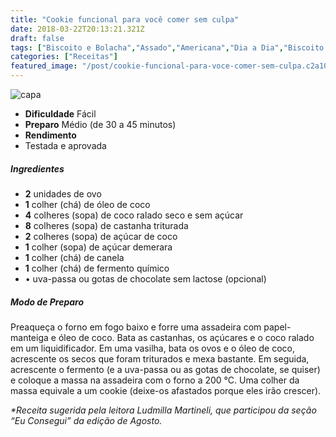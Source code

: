 ```yaml
---
title: "Cookie funcional para você comer sem culpa"
date: 2018-03-22T20:13:21.321Z
draft: false
tags: ["Biscoito e Bolacha","Assado","Americana","Dia a Dia","Biscoito e bolacha","Doces","Sobremesa"]
categories: ["Receitas"]
featured_image: "/post/cookie-funcional-para-voce-comer-sem-culpa.c2a1071.jpg"
---
```


![capa](/post/cookie-funcional-para-voce-comer-sem-culpa.c2a1071.jpg)

*   **Dificuldade** Fácil
*   **Preparo** Médio (de 30 a 45 minutos)
*   **Rendimento**
*   Testada e aprovada
    

##### Ingredientes

*   **2** unidades de ovo
*   **1** colher (chá) de óleo de coco
*   **4** colheres (sopa) de coco ralado seco e sem açúcar
*   **8** colheres (sopa) de castanha triturada
*   **2** colheres (sopa) de açúcar de coco
*   **1** colher (sopa) de açúcar demerara
*   **1** colher (chá) de canela
*   **1** colher (chá) de fermento químico
*   • uva-passa ou gotas de chocolate sem lactose (opcional)

##### Modo de Preparo

Preaqueça o forno em fogo baixo e forre uma assadeira com papel-manteiga e óleo de coco. Bata as castanhas, os açúcares e o coco ralado em um liquidificador. Em uma vasilha, bata os ovos e o óleo de coco, acrescente os secos que foram triturados e mexa bastante. Em seguida, acrescente o fermento (e a uva-passa ou as gotas de chocolate, se quiser) e coloque a massa na assadeira com o forno a 200 °C. Uma colher da massa equivale a um cookie (deixe-os afastados porque eles irão crescer).

_*Receita sugerida pela leitora Ludmilla Martineli, que participou da seção “Eu Consegui” da edição de Agosto._
